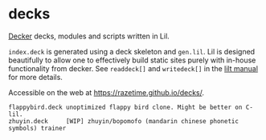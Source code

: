 # decks
[Decker](https://beyondloom.com/decker) decks, modules and scripts written in Lil.

`index.deck` is generated using a deck skeleton and `gen.lil`. Lil is designed beautifully to allow one to effectively build
static sites purely with in-house functionality from decker. See `readdeck[]` and `writedeck[]` in the
[lilt manual](https://beyondloom.com/decker/lilt.html) for more details.

Accessible on the web at https://razetime.github.io/decks/.

```
flappybird.deck unoptimized flappy bird clone. Might be better on C-lil.
zhuyin.deck     [WIP] zhuyin/bopomofo (mandarin chinese phonetic symbols) trainer
```

